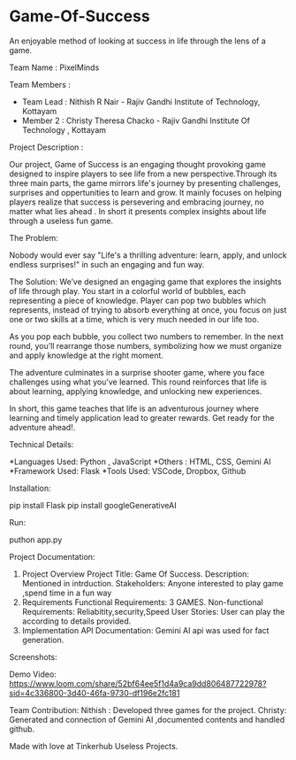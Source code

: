 # Game-Of-Success
An enjoyable method of looking at success in life through the lens of a game.

Team Name : PixelMinds

Team Members :

* Team Lead : Nithish R Nair - Rajiv Gandhi Institute of Technology, Kottayam
* Member 2  : Christy Theresa Chacko - Rajiv Gandhi Institute Of Technology , Kottayam

Project Description :

Our project, Game of Success is an engaging thought provoking game designed to inspire players to see life from a new perspective.Through its three main parts, the game mirrors life's journey by presenting challenges, surprises and oppertunities to learn and grow. It mainly focuses on helping players realize that success is persevering and embracing journey, no matter what lies ahead . In short it presents complex insights about life through a useless fun game.

The Problem:

Nobody would ever say "Life's a thrilling adventure: learn, apply, and unlock endless surprises!" in such an engaging and fun way.

The Solution: 
We’ve designed an engaging game that explores the insights of life through play. You start in a colorful world of bubbles, each representing a piece of knowledge. Player can pop two bubbles which represents, instead of trying to absorb everything at once, you focus on just one or two skills at a time, which is very much needed in our life too.

As you pop each bubble, you collect two numbers to remember. In the next round, you’ll rearrange those numbers, symbolizing how we must organize and apply knowledge at the right moment.

The adventure culminates in a surprise shooter game, where you face challenges using what you’ve learned. This round reinforces that life is about learning, applying knowledge, and unlocking new experiences.

In short, this game teaches that life is an adventurous journey where learning and timely application lead to greater rewards. Get ready for the adventure ahead!.

Technical Details:

*Languages Used: Python , JavaScript 
*Others : HTML, CSS, Gemini AI
*Framework Used: Flask
*Tools Used: VSCode, Dropbox, Github

Installation:

pip install Flask
pip install googleGenerativeAI

Run:

puthon app.py

Project Documentation:

1. Project Overview
Project Title: Game Of Success.
Description: Mentioned in intrduction.
Stakeholders: Anyone interested to play game ,spend time in a fun way
2. Requirements
Functional Requirements: 3 GAMES.
Non-functional Requirements: Reliabitity,security,Speed
User Stories: User can play the according to details provided.
3. Implementation
API Documentation: Gemini AI api was used for fact generation.

Screenshots:

Demo Video:
https://www.loom.com/share/52bf64ee5f1d4a9ca9dd806487722978?sid=4c336800-3d40-46fa-9730-df196e2fc181


Team Contribution:
Nithish : Developed three games for the project.
Christy: Generated and connection of Gemini AI ,documented contents and handled github. 

Made with love at Tinkerhub Useless Projects.
